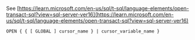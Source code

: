See [https://learn.microsoft.com/en-us/sql/t-sql/language-elements/open-transact-sql?view=sql-server-ver16](https://learn.microsoft.com/en-us/sql/t-sql/language-elements/open-transact-sql?view=sql-server-ver16)
```
OPEN { { [ GLOBAL ] cursor_name } | cursor_variable_name }
```
